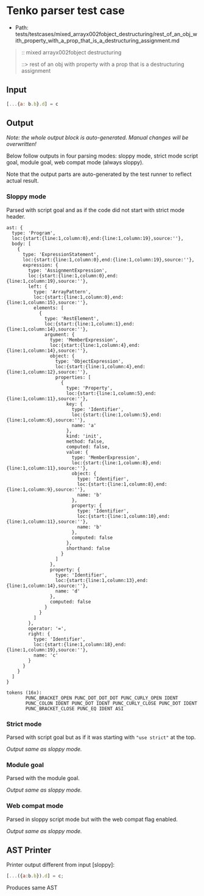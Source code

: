 # Tenko parser test case

- Path: tests/testcases/mixed_arrayx002fobject_destructuring/rest_of_an_obj_with_property_with_a_prop_that_is_a_destructuring_assignment.md

> :: mixed arrayx002fobject destructuring
>
> ::> rest of an obj with property with a prop that is a destructuring assignment

## Input

`````js
[...{a: b.b}.d] = c
`````

## Output

_Note: the whole output block is auto-generated. Manual changes will be overwritten!_

Below follow outputs in four parsing modes: sloppy mode, strict mode script goal, module goal, web compat mode (always sloppy).

Note that the output parts are auto-generated by the test runner to reflect actual result.

### Sloppy mode

Parsed with script goal and as if the code did not start with strict mode header.

`````
ast: {
  type: 'Program',
  loc:{start:{line:1,column:0},end:{line:1,column:19},source:''},
  body: [
    {
      type: 'ExpressionStatement',
      loc:{start:{line:1,column:0},end:{line:1,column:19},source:''},
      expression: {
        type: 'AssignmentExpression',
        loc:{start:{line:1,column:0},end:{line:1,column:19},source:''},
        left: {
          type: 'ArrayPattern',
          loc:{start:{line:1,column:0},end:{line:1,column:15},source:''},
          elements: [
            {
              type: 'RestElement',
              loc:{start:{line:1,column:1},end:{line:1,column:14},source:''},
              argument: {
                type: 'MemberExpression',
                loc:{start:{line:1,column:4},end:{line:1,column:14},source:''},
                object: {
                  type: 'ObjectExpression',
                  loc:{start:{line:1,column:4},end:{line:1,column:12},source:''},
                  properties: [
                    {
                      type: 'Property',
                      loc:{start:{line:1,column:5},end:{line:1,column:11},source:''},
                      key: {
                        type: 'Identifier',
                        loc:{start:{line:1,column:5},end:{line:1,column:6},source:''},
                        name: 'a'
                      },
                      kind: 'init',
                      method: false,
                      computed: false,
                      value: {
                        type: 'MemberExpression',
                        loc:{start:{line:1,column:8},end:{line:1,column:11},source:''},
                        object: {
                          type: 'Identifier',
                          loc:{start:{line:1,column:8},end:{line:1,column:9},source:''},
                          name: 'b'
                        },
                        property: {
                          type: 'Identifier',
                          loc:{start:{line:1,column:10},end:{line:1,column:11},source:''},
                          name: 'b'
                        },
                        computed: false
                      },
                      shorthand: false
                    }
                  ]
                },
                property: {
                  type: 'Identifier',
                  loc:{start:{line:1,column:13},end:{line:1,column:14},source:''},
                  name: 'd'
                },
                computed: false
              }
            }
          ]
        },
        operator: '=',
        right: {
          type: 'Identifier',
          loc:{start:{line:1,column:18},end:{line:1,column:19},source:''},
          name: 'c'
        }
      }
    }
  ]
}

tokens (16x):
       PUNC_BRACKET_OPEN PUNC_DOT_DOT_DOT PUNC_CURLY_OPEN IDENT
       PUNC_COLON IDENT PUNC_DOT IDENT PUNC_CURLY_CLOSE PUNC_DOT IDENT
       PUNC_BRACKET_CLOSE PUNC_EQ IDENT ASI
`````

### Strict mode

Parsed with script goal but as if it was starting with `"use strict"` at the top.

_Output same as sloppy mode._

### Module goal

Parsed with the module goal.

_Output same as sloppy mode._

### Web compat mode

Parsed in sloppy script mode but with the web compat flag enabled.

_Output same as sloppy mode._

## AST Printer

Printer output different from input [sloppy]:

````js
[...({a:b.b}).d] = c;
````

Produces same AST
